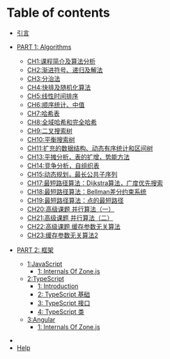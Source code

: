 # Table of contents

* [引言](README.md)
* [PART 1: Algorithms](part1/readme.md)
  * [CH1:课程简介及算法分析](part1/ch1/1.md)
  * [CH2:渐进符号、递归及解法](part1/ch1/ch1.md)
  * [CH3:分治法](part1/ch3/1.md)
  * [CH4:快排及随机化算法](part1/ch4/1.md)
  * [CH5:线性时间排序](part1/ch1/ch1.md)
  * [CH6:顺序统计、中值](part1/ch1/ch1.md)
  * [CH7:哈希表](part1/ch1/ch1.md)
  * [CH8:全域哈希和完全哈希](part1/ch1/ch1.md)
  * [CH9:二叉搜索树](part1/ch1/ch1.md)
  * [CH10:平衡搜索树](part1/ch1/ch1.md)
  * [CH11:扩充的数据结构、动态有序统计和区间树](part1/ch1/ch1.md)
  * [CH13:平摊分析，表的扩增，势能方法](part1/ch1/ch1.md)
  * [CH14:竞争分析，自组织表](part1/ch1/ch1.md)
  * [CH15:动态规划，最长公共子序列](part1/ch1/ch1.md)
  * [CH17:最短路径算法：Dijkstra算法，广度优先搜索](part1/ch1/ch1.md)
  * [CH18:最短路径算法：Bellman差分约束系统](part1/ch1/ch1.md)
  * [CH19:最短路径算法：点的最短路径](part1/ch1/ch1.md)
  * [CH20:高级课题 并行算法（一）](part1/ch1/ch1.md)
  * [CH21:高级课题 并行算法（二）](part1/ch1/ch1.md)
  * [CH22:高级课题 缓存参数无关算法](part1/ch1/ch1.md)
  * [CH23:缓存参数无关算法2](part1/ch1/ch1.md)
  
* [PART 2: 框架](part2/readme.md) 
  * [1:JavaScript](part2/javascript/menu.md)
      * [1: Internals Of Zone.js](part2/angular/1.md)
  * [2:TypeScript](part2/typescript/menu.md)
      * [1: Introduction](part2/typescript/ts_1.md)
      * [2: TypeScript 基础](part2/typescript/ts_2.md)
      * [3: TypeScript 接口](part2/typescript/ts_3.md)
      * [4: TypeScript 类](part2/typescript/ts_4.md)
  * [3:Angular](part2/angular/0.md)
      * [1: Internals Of Zone.js](part2/angular/1.md)
  <!-- * [4:Essential Angular](part2/essential_angular/0_introduction.md)
      * [CH1:Compilation](part2/essential_angular/1_compilation.md)
      * [CH2:NgModules](part2/essential_angular/2_ngmodules.md)
      * [CH3:Components and Directives](part2/essential_angular/3_components.md)
      * [CH4:Dependency Injection](part2/essential_angular/4_dependency.md)
      * [CH5:Change Detection](part2/essential_angular/5_change.md)
      * [CH6:Testing](part2/essential_angular/6_testing.md) -->

<!-- * [PART 3: C#](part3/readme.md) 
  * [1:C# In Deepth](part3/book/menu.md)
      * [1: Introduction.js](part3/book/1.md) -->

*  
* [Help](help.md)

<!-- # Introduction

# 运行：gitbook --port 4001 --lrport 35730 serve

1.this is introduction -->

